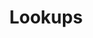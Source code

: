 ---
schema: default
title: Lookups
organization: 'Lewisham council'
notes: >-
  ONS Lookups filtered to lewisham: postcode, oa, lsoa, msoa, ward code, ward
  name
resources:
  - name: ward code to ward name lookup
    url: >-
      https://github.com/lb-lewisham/open-data-lewisham/raw/gh-pages/_datasets/data/lookups/lbl_wd22_proposed.csv
    format: csv
  - name: 'postcode to oa, lsoa, msoa, ward code lookup'
    url: >-
      https://github.com/lb-lewisham/open-data-lewisham/raw/gh-pages/_datasets/data/lookups/lbl_postcode_oa11_lsoa11_msoa11_wd22.csv
    format: csv
license: 'https://www.nationalarchives.gov.uk/doc/open-government-licence/version/3/'
category:
  - Property / Land Records
maintainer: 'Lewisham Insight'
maintainer_email: insight-and-delivery@lewisham.gov.uk
---